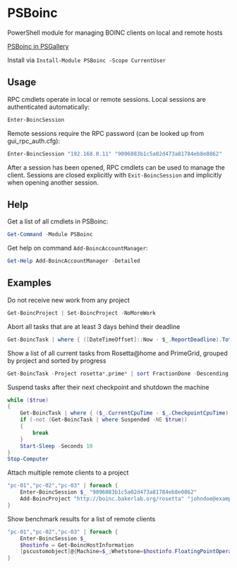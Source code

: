 # PSBoinc
PowerShell module for managing BOINC clients on local and remote hosts

[PSBoinc in PSGallery](https://www.powershellgallery.com/packages/PSBoinc)

Install via ```Install-Module PSBoinc -Scope CurrentUser```

Usage
-----
RPC cmdlets operate in local or remote sessions. Local sessions are authenticated automatically:
```powershell
Enter-BoincSession
```
Remote sessions require the RPC password (can be looked up from gui_rpc_auth.cfg):
```powershell
Enter-BoincSession "192.168.0.11" "9096083b1c5a02d473a81784eb8e0862"
```
After a session has been opened, RPC cmdlets can be used to manage the client. Sessions are closed explicitly with ```Exit-BoincSession``` and implicitly when opening another session.

Help
----
Get a list of all cmdlets in PSBoinc:
```powershell
Get-Command -Module PSBoinc
```
Get help on command ```Add-BoincAccountManager```:
```powershell
Get-Help Add-BoincAccountManager -Detailed
```

Examples
--------
Do not receive new work from any project
```powershell
Get-BoincProject | Set-BoincProject -NoMoreWork
```
Abort all tasks that are at least 3 days behind their deadline
```powershell
Get-BoincTask | where { ([DateTimeOffset]::Now - $_.ReportDeadline).TotalDays -ge 3 } | Stop-BoincTask
```
Show a list of all current tasks from Rosetta@home and PrimeGrid, grouped by project and sorted by progress
```powershell
Get-BoincTask -Project rosetta*,prime* | sort FractionDone -Descending | fl -GroupBy ProjectUrl -Property WorkunitName,FractionDone
```
Suspend tasks after their next checkpoint and shutdown the machine
```powershell
while ($true)
{
    Get-BoincTask | where { ($_.CurrentCpuTime - $_.CheckpointCpuTime).TotalSeconds -le 30 } | Suspend-BoincTask
    if (-not (Get-BoincTask | where Suspended -NE $true))
    {
        break
    }
    Start-Sleep -Seconds 10
}
Stop-Computer
```
Attach multiple remote clients to a project
```powershell
"pc-01","pc-02","pc-03" | foreach { 
    Enter-BoincSession $_ "9096083b1c5a02d473a81784eb8e0862"
    Add-BoincProject "http://boinc.bakerlab.org/rosetta" "johndoe@example.com" "P@ssW0rD!"
}
```
Show benchmark results for a list of remote clients
```powershell
"pc-01","pc-02","pc-03" | foreach { 
    Enter-BoincSession $_
    $hostinfo = Get-BoincHostInformation
    [pscustomobject]@{Machine=$_;Whetstone=$hostinfo.FloatingPointOperations;Drhystone=$hostinfo.IntegerOperations}
}
```